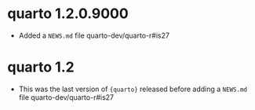 # quarto 1.2.0.9000

- Added a `NEWS.md` file quarto-dev/quarto-r#is27

# quarto 1.2

- This was the last version of `{quarto}` released before adding a `NEWS.md` file quarto-dev/quarto-r#is27
